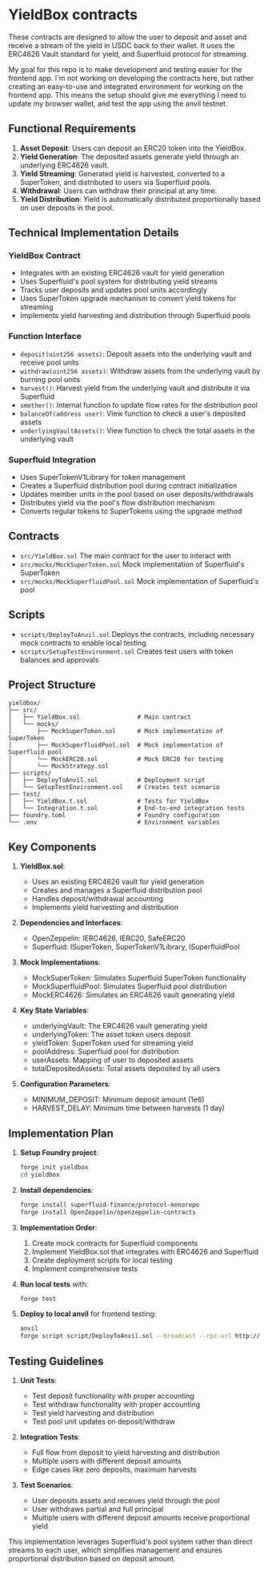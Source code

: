 # YieldBox contracts

These contracts are designed to allow the user to deposit and asset and receive a stream of the yield in USDC back to their wallet. It uses the ERC4626 Vault standard for yield, and Superfluid protocol for streaming. 

My goal for this repo is to make development and testing easier for the frontend app. I'm not working on developing the contracts here, but rather creating an easy-to-use and integrated environment for working on the frontend app. This means the setup should give me everything I need to update my browser wallet, and test the app using the anvil testnet.

## Functional Requirements

1. **Asset Deposit**: Users can deposit an ERC20 token into the YieldBox.
2. **Yield Generation**: The deposited assets generate yield through an underlying ERC4626 vault.
3. **Yield Streaming**: Generated yield is harvested, converted to a SuperToken, and distributed to users via Superfluid pools.
4. **Withdrawal**: Users can withdraw their principal at any time.
5. **Yield Distribution**: Yield is automatically distributed proportionally based on user deposits in the pool.

## Technical Implementation Details

### YieldBox Contract
- Integrates with an existing ERC4626 vault for yield generation
- Uses Superfluid's pool system for distributing yield streams
- Tracks user deposits and updates pool units accordingly
- Uses SuperToken upgrade mechanism to convert yield tokens for streaming
- Implements yield harvesting and distribution through Superfluid pools

### Function Interface
- `deposit(uint256 assets)`: Deposit assets into the underlying vault and receive pool units
- `withdraw(uint256 assets)`: Withdraw assets from the underlying vault by burning pool units
- `harvest()`: Harvest yield from the underlying vault and distribute it via Superfluid
- `smother()`: Internal function to update flow rates for the distribution pool
- `balanceOf(address user)`: View function to check a user's deposited assets
- `underlyingVaultAssets()`: View function to check the total assets in the underlying vault

### Superfluid Integration
- Uses SuperTokenV1Library for token management
- Creates a Superfluid distribution pool during contract initialization
- Updates member units in the pool based on user deposits/withdrawals
- Distributes yield via the pool's flow distribution mechanism
- Converts regular tokens to SuperTokens using the upgrade method

## Contracts

- `src/YieldBox.sol` The main contract for the user to interact with
- `src/mocks/MockSuperToken.sol` Mock implementation of Superfluid's SuperToken
- `src/mocks/MockSuperfluidPool.sol` Mock implementation of Superfluid's pool

## Scripts

- `scripts/DeployToAnvil.sol` Deploys the contracts, including necessary mock contracts to enable local testing
- `scripts/SetupTestEnvironment.sol` Creates test users with token balances and approvals

## Project Structure

```
yieldbox/
├── src/
│   ├── YieldBox.sol                # Main contract
│   └── mocks/
│       ├── MockSuperToken.sol      # Mock implementation of SuperToken
│       ├── MockSuperfluidPool.sol  # Mock implementation of Superfluid pool
│       └── MockERC20.sol           # Mock ERC20 for testing
│       └── MockStrategy.sol         
├── scripts/
│   ├── DeployToAnvil.sol           # Deployment script
│   └── SetupTestEnvironment.sol    # Creates test scenario
├── test/
│   ├── YieldBox.t.sol              # Tests for YieldBox
│   └── Integration.t.sol           # End-to-end integration tests
├── foundry.toml                    # Foundry configuration
└── .env                            # Environment variables
```

## Key Components

1. **YieldBox.sol**: 
   - Uses an existing ERC4626 vault for yield generation
   - Creates and manages a Superfluid distribution pool
   - Handles deposit/withdrawal accounting
   - Implements yield harvesting and distribution

2. **Dependencies and Interfaces**:
   - OpenZeppelin: IERC4626, IERC20, SafeERC20
   - Superfluid: ISuperToken, SuperTokenV1Library, ISuperfluidPool

3. **Mock Implementations**:
   - MockSuperToken: Simulates Superfluid SuperToken functionality
   - MockSuperfluidPool: Simulates Superfluid pool distribution
   - MockERC4626: Simulates an ERC4626 vault generating yield

4. **Key State Variables**:
   - underlyingVault: The ERC4626 vault generating yield
   - underlyingToken: The asset token users deposit
   - yieldToken: SuperToken used for streaming yield
   - poolAddress: Superfluid pool for distribution
   - userAssets: Mapping of user to deposited assets
   - totalDepositedAssets: Total assets deposited by all users

5. **Configuration Parameters**:
   - MINIMUM_DEPOSIT: Minimum deposit amount (1e6)
   - HARVEST_DELAY: Minimum time between harvests (1 day)

## Implementation Plan

1. **Setup Foundry project**:
   ```bash
   forge init yieldbox
   cd yieldbox
   ```

2. **Install dependencies**:
   ```bash
   forge install superfluid-finance/protocol-monorepo
   forge install OpenZeppelin/openzeppelin-contracts
   ```

3. **Implementation Order**:
   1. Create mock contracts for Superfluid components
   2. Implement YieldBox.sol that integrates with ERC4626 and Superfluid
   3. Create deployment scripts for local testing
   4. Implement comprehensive tests

4. **Run local tests** with:
   ```bash
   forge test
   ```

5. **Deploy to local anvil** for frontend testing:
   ```bash
   anvil
   forge script script/DeployToAnvil.sol --broadcast --rpc-url http://localhost:8545
   ```

## Testing Guidelines

1. **Unit Tests**:
   - Test deposit functionality with proper accounting
   - Test withdraw functionality with proper accounting
   - Test yield harvesting and distribution
   - Test pool unit updates on deposit/withdraw

2. **Integration Tests**:
   - Full flow from deposit to yield harvesting and distribution
   - Multiple users with different deposit amounts
   - Edge cases like zero deposits, maximum harvests

3. **Test Scenarios**:
   - User deposits assets and receives yield through the pool
   - User withdraws partial and full principal
   - Multiple users with different deposit amounts receive proportional yield

This implementation leverages Superfluid's pool system rather than direct streams to each user, which simplifies management and ensures proportional distribution based on deposit amount.


